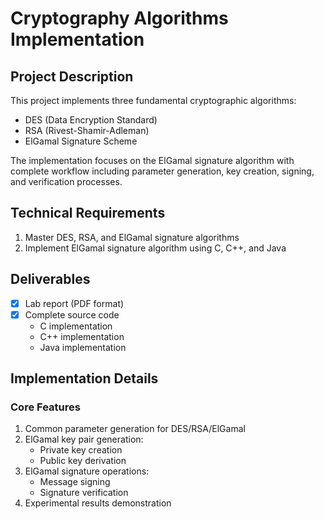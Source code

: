 # Cryptography Algorithms Implementation

## Project Description
This project implements three fundamental cryptographic algorithms:
- DES (Data Encryption Standard)
- RSA (Rivest-Shamir-Adleman)
- ElGamal Signature Scheme

The implementation focuses on the ElGamal signature algorithm with complete workflow including parameter generation, key creation, signing, and verification processes.

## Technical Requirements
1. Master DES, RSA, and ElGamal signature algorithms
2. Implement ElGamal signature algorithm using C, C++, and Java

## Deliverables
- [x] Lab report (PDF format)
- [x] Complete source code
  - C implementation
  - C++ implementation 
  - Java implementation

## Implementation Details
### Core Features
1. Common parameter generation for DES/RSA/ElGamal
2. ElGamal key pair generation:
   - Private key creation
   - Public key derivation
3. ElGamal signature operations:
   - Message signing
   - Signature verification
4. Experimental results demonstration
